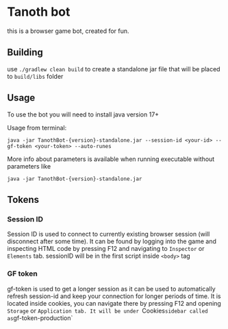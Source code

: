 # Tanoth bot

this is a browser game bot, created for fun.

## Building

use `./gradlew clean build` to create a standalone jar file that will be placed to `build/libs` folder

## Usage

To use the bot you will need to install java version 17+

Usage from terminal:

```
java -jar TanothBot-{version}-standalone.jar --session-id <your-id> --gf-token <your-token> --auto-runes
```

More info about parameters is available when running executable without parameters like

```
java -jar TanothBot-{version}-standalone.jar
```

## Tokens

### Session ID

Session ID is used to connect to currently existing browser session (will disconnect after some time). It can be found
by logging into the game and inspecting HTML code by pressing F12 and navigating to `Inspector`
or `Elements` tab. sessionID will be in the first script inside `<body>` tag

### GF token

gf-token is used to get a longer session as it can be used to automatically refresh session-id and keep your connection
for longer periods of time. It is located inside cookies, you can navigate there by pressing F12 and opening `Storage`
or `Application tab. It will be under `Cookies` sidebar called as `gf-token-production`
